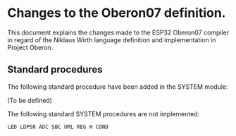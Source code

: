 # Changes to the Oberon07 definition.

This document explains the changes made to the ESP32 Oberon07 compiler in regard of the Niklaus Wirth language definition and implementation in  Project Oberon.

## Standard procedures

The following standard procedure have been added
in the SYSTEM module:

(To be defined)

The following standard SYSTEM procedures are not implemented:

```
LED LDPSR ADC SBC UML REG H COND


